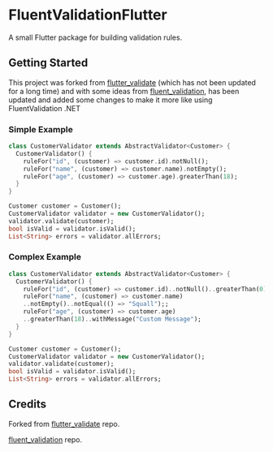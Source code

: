# FluentValidationFlutter

A small Flutter package for building validation rules.

## Getting Started

This project was forked from [flutter_validate](https://pub.dev/packages/flutter_validate) (which has not been updated for a long time) and with some ideas from [fluent_validation](https://github.com/SKLn-Rad/Dart-Fluent-Validation), has been updated and added some changes to make it more like using FluentValidation .NET

### Simple Example
```dart
class CustomerValidator extends AbstractValidator<Customer> {
  CustomerValidator() {
    ruleFor("id", (customer) => customer.id).notNull();
    ruleFor("name", (customer) => customer.name).notEmpty();
    ruleFor("age", (customer) => customer.age).greaterThan(18);
  }
}

Customer customer = Customer();
CustomerValidator validator = new CustomerValidator();
validator.validate(customer);
bool isValid = validator.isValid();
List<String> errors = validator.allErrors;
```

### Complex Example
```dart
class CustomerValidator extends AbstractValidator<Customer> {
  CustomerValidator() {
    ruleFor("id", (customer) => customer.id)..notNull()..greaterThan(0);;
    ruleFor("name", (customer) => customer.name)
    ..notEmpty()..notEqual(() => "Squall");;
    ruleFor("age", (customer) => customer.age)
    ..greaterThan(18)..withMessage("Custom Message");
  }
}

Customer customer = Customer();
CustomerValidator validator = new CustomerValidator();
validator.validate(customer);
bool isValid = validator.isValid();
List<String> errors = validator.allErrors;
```

## Credits
Forked from [flutter_validate](https://github.com/jebright/flutter_validate) repo.

[fluent_validation](https://pub.dev/packages/fluent_validation_flutter) repo.
